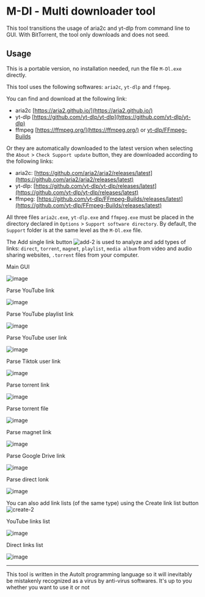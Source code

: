 # M-Dl - Multi downloader tool

This tool transitions the usage of aria2c and yt-dlp from command line to GUI.
With BitTorrent, the tool only downloads and does not seed.

## Usage
This is a portable version, no installation needed, run the file `M-Dl.exe` directly.

This tool uses the following softwares: `aria2c`, `yt-dlp` and `ffmpeg`.

You can find and download at the following link:

* aria2c [https://aria2.github.io/](https://aria2.github.io/)
* yt-dlp [https://github.com/yt-dlp/yt-dlp](https://github.com/yt-dlp/yt-dlp)
* ffmpeg [https://ffmpeg.org/](https://ffmpeg.org/) or [yt-dlp/FFmpeg-Builds](https://github.com/yt-dlp/FFmpeg-Builds)


Or they are automatically downloaded to the latest version when selecting the `About` > `Check Support update` button,
they are downloaded according to the following links:
* aria2c: [https://github.com/aria2/aria2/releases/latest](https://github.com/aria2/aria2/releases/latest)
* yt-dlp: [https://github.com/yt-dlp/yt-dlp/releases/latest](https://github.com/yt-dlp/yt-dlp/releases/latest)
* ffmpeg: [https://github.com/yt-dlp/FFmpeg-Builds/releases/latest](https://github.com/yt-dlp/FFmpeg-Builds/releases/latest)

All three files `aria2c.exe`, `yt-dlp.exe` and `ffmpeg.exe` must be placed in the directory declared in `Options` > `Support software directory`. By default, the `Support` folder is at the same level as the `M-Dl.exe` file.


The Add single link button ![add-2](https://github.com/yutijang/M-Dl/assets/5685320/419abd74-e788-4ca9-9b3a-453f9464843c) is used to analyze and add types of links: `direct`, `torrent`, `magnet`, `playlist`, `media album` from video and audio sharing websites, `.torrent` files from your computer.

Main GUI

![image](https://github.com/user-attachments/assets/72f992bc-dbc9-44da-96a1-71617c4b2654)

Parse YouTube link

![image](https://github.com/user-attachments/assets/72a4a6d3-b43a-4311-a5f8-f2fe886feb0f)

Parse YouTube playlist link

![image](https://github.com/user-attachments/assets/0c5e1f3a-ad54-454c-8e86-afd81ee08516)

Parse YouTube user link

![image](https://github.com/user-attachments/assets/b6090d9a-7506-4aa5-8457-dc86e473818c)

Parse Tiktok user link

![image](https://github.com/user-attachments/assets/20c4fa93-f43b-46d2-a3f7-6c3704f8e5e6)

Parse torrent link

![image](https://github.com/user-attachments/assets/74c0076a-9ca7-4551-b909-22660535f764)

Parse torrent file

![image](https://github.com/user-attachments/assets/a9f0c463-340b-4706-8684-78270987e4f7)

Parse magnet link

![image](https://github.com/user-attachments/assets/29733bc7-9d28-460a-a678-bb54ca38894a)

Parse Google Drive link

![image](https://github.com/user-attachments/assets/5f3f5aaf-b9e3-4bf8-a826-cb663c61f575)

Parse direct lonk

![image](https://github.com/user-attachments/assets/33f6cb57-f8d3-4a7a-acfd-efca173ec93a)



You can also add link lists (of the same type) using the Create link list button ![create-2](https://github.com/yutijang/M-Dl/assets/5685320/6bd7719d-271d-44d5-be56-df746fd1ae28)

YouTube links list

![image](https://github.com/user-attachments/assets/ebf7ce42-154f-4091-b414-00d0e2c4da71)

Direct links list

![image](https://github.com/user-attachments/assets/e571e1f4-ce18-4e53-bf59-edeab98e43e2)

---
This tool is written in the AutoIt programming language so it will inevitably be mistakenly recognized as a virus by anti-virus softwares. It's up to you whether you want to use it or not

